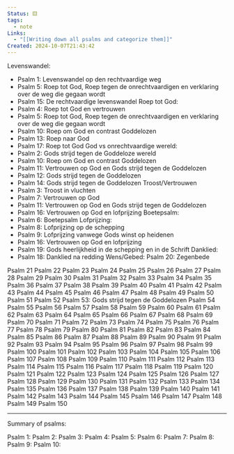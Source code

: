 ```yaml
---
Status: 🟨
tags:
  - note
Links:
  - "[[Writing down all psalms and categorize them]]"
Created: 2024-10-07T21:43:42
---
```

Levenswandel:
- Psalm 1: Levenswandel op den rechtvaardige weg
- Psalm 5: Roep tot God, Roep tegen de onrechtvaardigen en verklaring over de weg die gegaan wordt
- Psalm 15: De rechtvaardige levenswandel
Roep tot God:
- Psalm 4: Roep tot God en vertrouwen
- Psalm 5: Roep tot God, Roep tegen de onrechtvaardigen en verklaring over de weg die gegaan wordt
- Psalm 10: Roep om God en contrast Goddelozen
- Psalm 13: Roep naar God
- Psalm 17: Roep tot God
God vs onrechtvaardige wereld:
- Psalm 2: Gods strijd tegen de Goddeloze wereld
- Psalm 10: Roep om God en contrast Goddelozen
- Psalm 11: Vertrouwen op God en Gods strijd tegen de Goddelozen
- Psalm 12: Gods strijd tegen de Goddelozen
- Psalm 14: Gods strijd tegen de Goddelozen
Troost/Vertrouwen
- Psalm 3: Troost in vluchten
- Psalm 7: Vertrouwen op God
- Psalm 11: Vertrouwen op God en Gods strijd tegen de Goddelozen
- Psalm 16: Vertrouwen op God en lofprijzing
Boetepsalm:
- Psalm 6: Boetepsalm
Lofprijzing: 
- Psalm 8: Lofprijzing op de schepping
- Psalm 9: Lofprijzing vanwege Gods winst op heidenen
- Psalm 16: Vertrouwen op God en lofprijzing
- Psalm 19: Gods heerlijkheid in de schepping en in de Schrift
Danklied:
- Psalm 18: Danklied na redding
Wens/Gebed:
Psalm 20: Zegenbede

Psalm 21
Psalm 22
Psalm 23
Psalm 24
Psalm 25
Psalm 26
Psalm 27
Psalm 28
Psalm 29
Psalm 30
Psalm 31
Psalm 32
Psalm 33
Psalm 34
Psalm 35
Psalm 36
Psalm 37
Psalm 38
Psalm 39
Psalm 40
Psalm 41
Psalm 42
Psalm 43
Psalm 44
Psalm 45
Psalm 46
Psalm 47
Psalm 48
Psalm 49
Psalm 50
Psalm 51
Psalm 52
Psalm 53: Gods strijd tegen de Goddelozen
Psalm 54
Psalm 55
Psalm 56
Psalm 57
Psalm 58
Psalm 59
Psalm 60
Psalm 61
Psalm 62
Psalm 63
Psalm 64
Psalm 65
Psalm 66
Psalm 67
Psalm 68
Psalm 69
Psalm 70
Psalm 71
Psalm 72
Psalm 73
Psalm 74
Psalm 75
Psalm 76
Psalm 77
Psalm 78
Psalm 79
Psalm 80
Psalm 81
Psalm 82
Psalm 83
Psalm 84
Psalm 85
Psalm 86
Psalm 87
Psalm 88
Psalm 89
Psalm 90
Psalm 91
Psalm 92
Psalm 93
Psalm 94
Psalm 95
Psalm 96
Psalm 97
Psalm 98
Psalm 99
Psalm 100
Psalm 101
Psalm 102
Psalm 103
Psalm 104
Psalm 105
Psalm 106
Psalm 107
Psalm 108
Psalm 109
Psalm 110
Psalm 111
Psalm 112
Psalm 113
Psalm 114
Psalm 115
Psalm 116
Psalm 117
Psalm 118
Psalm 119
Psalm 120
Psalm 121
Psalm 122
Psalm 123
Psalm 124
Psalm 125
Psalm 126
Psalm 127
Psalm 128
Psalm 129
Psalm 130
Psalm 131
Psalm 132
Psalm 133
Psalm 134
Psalm 135
Psalm 136
Psalm 137
Psalm 138
Psalm 139
Psalm 140
Psalm 141
Psalm 142
Psalm 143
Psalm 144
Psalm 145
Psalm 146
Psalm 147
Psalm 148
Psalm 149
Psalm 150

----
Summary of psalms:

Psalm 1:
Psalm 2:
Psalm 3:
Psalm 4:
Psalm 5:
Psalm 6:
Psalm 7:
Psalm 8:
Psalm 9:
Psalm 10: